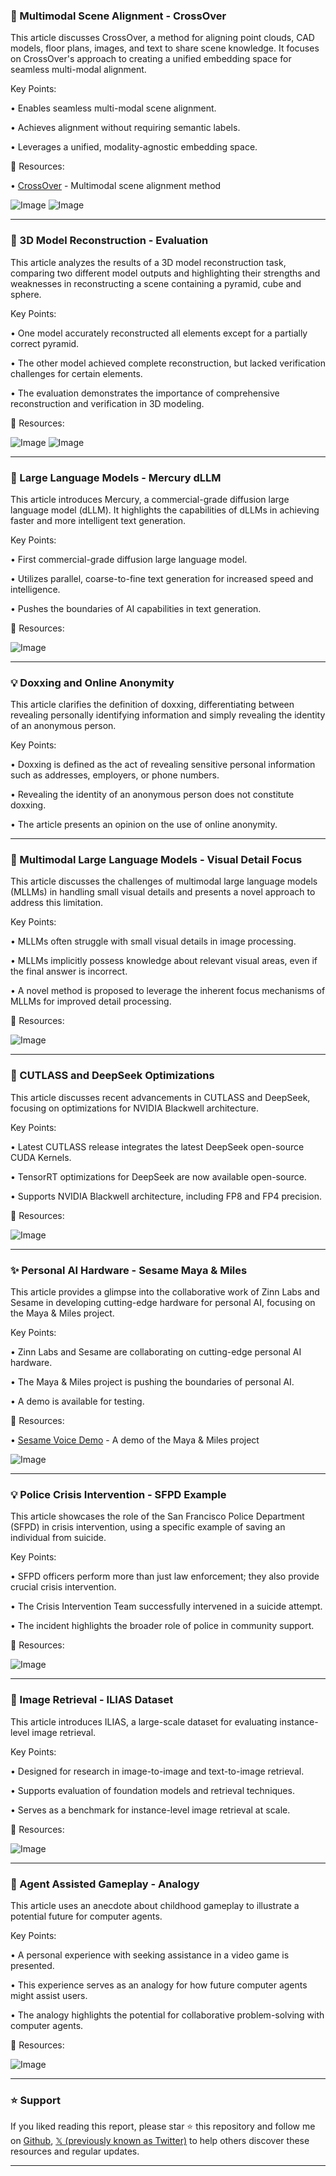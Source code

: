 ### 🤖 Multimodal Scene Alignment - CrossOver

This article discusses CrossOver, a method for aligning point clouds, CAD models, floor plans, images, and text to share scene knowledge.  It focuses on CrossOver's approach to creating a unified embedding space for seamless multi-modal alignment.

Key Points:

• Enables seamless multi-modal scene alignment.


• Achieves alignment without requiring semantic labels.


• Leverages a unified, modality-agnostic embedding space.


🔗 Resources:

• [CrossOver](https://sayands.github.io/crossover/) - Multimodal scene alignment method

![Image](https://pbs.twimg.com/amplify_video_thumb/1895213898825113606/img/swRSCuOcjPDTon0Y.jpg)
![Image](https://pbs.twimg.com/tweet_video_thumb/GkvipG1bsAAXE6z?format=jpg&name=360x360)


---

### 🤖 3D Model Reconstruction - Evaluation

This article analyzes the results of a 3D model reconstruction task, comparing two different model outputs and highlighting their strengths and weaknesses in reconstructing a scene containing a pyramid, cube and sphere.

Key Points:

• One model accurately reconstructed all elements except for a partially correct pyramid.


• The other model achieved complete reconstruction, but lacked verification challenges for certain elements.


•  The evaluation demonstrates the importance of comprehensive reconstruction and verification in 3D modeling.


🔗 Resources:

![Image](https://pbs.twimg.com/media/Gk1EprZX0AAZduF?format=png&name=small)
![Image](https://pbs.twimg.com/media/Gk1Eq_EW4AAeFkA?format=jpg&name=small)


---

### 🚀 Large Language Models - Mercury dLLM

This article introduces Mercury, a commercial-grade diffusion large language model (dLLM).  It highlights the capabilities of dLLMs in achieving faster and more intelligent text generation.

Key Points:

• First commercial-grade diffusion large language model.


• Utilizes parallel, coarse-to-fine text generation for increased speed and intelligence.


• Pushes the boundaries of AI capabilities in text generation.


🔗 Resources:

![Image](https://pbs.twimg.com/ext_tw_video_thumb/1894847152645402625/pu/img/LcIG8TYsp5ta9Aoj.jpg)


---

### 💡 Doxxing and Online Anonymity

This article clarifies the definition of doxxing, differentiating between revealing personally identifying information and simply revealing the identity of an anonymous person.

Key Points:

• Doxxing is defined as the act of revealing sensitive personal information such as addresses, employers, or phone numbers.


• Revealing the identity of an anonymous person does not constitute doxxing.


• The article presents an opinion on the use of online anonymity.


---

### 🤖 Multimodal Large Language Models - Visual Detail Focus

This article discusses the challenges of multimodal large language models (MLLMs) in handling small visual details and presents a novel approach to address this limitation.

Key Points:

• MLLMs often struggle with small visual details in image processing.


• MLLMs implicitly possess knowledge about relevant visual areas, even if the final answer is incorrect.


• A novel method is proposed to leverage the inherent focus mechanisms of MLLMs for improved detail processing.


🔗 Resources:

![Image](https://pbs.twimg.com/media/GkqVpQgXoAA7s35?format=png&name=small)


---

### 🚀 CUTLASS and DeepSeek Optimizations

This article discusses recent advancements in CUTLASS and DeepSeek, focusing on optimizations for NVIDIA Blackwell architecture.

Key Points:

• Latest CUTLASS release integrates the latest DeepSeek open-source CUDA Kernels.


• TensorRT optimizations for DeepSeek are now available open-source.


• Supports NVIDIA Blackwell architecture, including FP8 and FP4 precision.


🔗 Resources:

![Image](https://pbs.twimg.com/media/Gkl0H9fbEAAikT2?format=jpg&name=small)


---

### ✨ Personal AI Hardware - Sesame Maya & Miles

This article provides a glimpse into the collaborative work of Zinn Labs and Sesame in developing cutting-edge hardware for personal AI, focusing on the Maya & Miles project.

Key Points:

• Zinn Labs and Sesame are collaborating on cutting-edge personal AI hardware.


•  The Maya & Miles project is pushing the boundaries of personal AI.


• A demo is available for testing.


🔗 Resources:

• [Sesame Voice Demo](http://sesame.com/voicedemo) -  A demo of the Maya & Miles project


![Image](https://pbs.twimg.com/media/Gkz3WSCaoAAdZ0v?format=jpg&name=small)


---

### 💡  Police Crisis Intervention - SFPD Example

This article showcases the role of the San Francisco Police Department (SFPD) in crisis intervention, using a specific example of saving an individual from suicide.

Key Points:

• SFPD officers perform more than just law enforcement; they also provide crucial crisis intervention.


• The Crisis Intervention Team successfully intervened in a suicide attempt.


• The incident highlights the broader role of police in community support.


🔗 Resources:

![Image](https://pbs.twimg.com/ext_tw_video_thumb/1894831862775775232/pu/img/q1T1nar2o4ceV06Q.jpg)


---

### 🤖 Image Retrieval - ILIAS Dataset

This article introduces ILIAS, a large-scale dataset for evaluating instance-level image retrieval.

Key Points:

• Designed for research in image-to-image and text-to-image retrieval.


• Supports evaluation of foundation models and retrieval techniques.


• Serves as a benchmark for instance-level image retrieval at scale.


🔗 Resources:

![Image](https://pbs.twimg.com/media/GkzfTJNXwAAGvxr?format=jpg&name=small)


---

### 🤖 Agent Assisted Gameplay - Analogy

This article uses an anecdote about childhood gameplay to illustrate a potential future for computer agents.

Key Points:

• A personal experience with seeking assistance in a video game is presented.


• This experience serves as an analogy for how future computer agents might assist users.


• The analogy highlights the potential for collaborative problem-solving with computer agents.


🔗 Resources:

![Image](https://pbs.twimg.com/media/Gkz1j11W8AAf4sw?format=png&name=small)


---

### ⭐️ Support

If you liked reading this report, please star ⭐️ this repository and follow me on [Github](https://github.com/Drix10), [𝕏 (previously known as Twitter)](https://x.com/DRIX_10_) to help others discover these resources and regular updates.

---